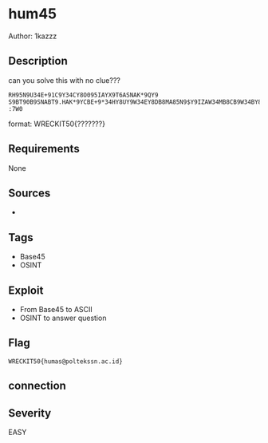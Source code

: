 # hum45

Author: 1kazzz

## Description

can you solve this with no clue???

```
RH95N9U34E+91C9Y34CY8O095IAYX9T6ASNAK*9QY9 S9BT90B9SNABT9.HAK*9YCBE+9*34HY8UY9W34EY8DB8MA85N9$Y9IZAW34MB8CB9W34BY8NB88B8 :7W0
```
format: WRECKIT50{???????}

## Requirements

None

## Sources

-

## Tags
- Base45
- OSINT

## Exploit

- From Base45 to ASCII
- OSINT to answer question

## Flag

```
WRECKIT50{humas@poltekssn.ac.id}
```
## connection


## Severity
EASY
